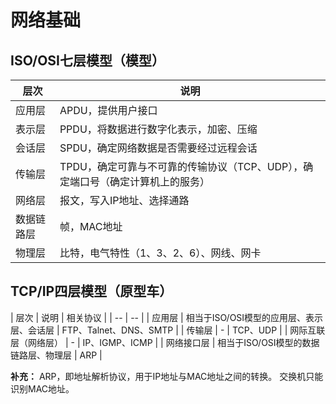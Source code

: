 # 网络基础

## ISO/OSI七层模型（模型）

| 层次 | 说明 |
| -- | -- |
| 应用层 | APDU，提供用户接口 |
| 表示层 | PPDU，将数据进行数字化表示，加密、压缩 |
| 会话层 | SPDU，确定网络数据是否需要经过远程会话 |
| 传输层 | TPDU，确定可靠与不可靠的传输协议（TCP、UDP），确定端口号（确定计算机上的服务） |
| 网络层 | 报文，写入IP地址、选择通路 |
| 数据链路层 | 帧，MAC地址 |
| 物理层 | 比特，电气特性（1、3、2、6）、网线、网卡 |

## TCP/IP四层模型（原型车）

| 层次 | 说明 | 相关协议 |
| -- | -- |
| 应用层 | 相当于ISO/OSI模型的应用层、表示层、会话层 | FTP、Talnet、DNS、SMTP |
| 传输层 | - | TCP、UDP |
| 网际互联层（网络层） | - | IP、IGMP、ICMP |
| 网络接口层 | 相当于ISO/OSI模型的数据链路层、物理层 | ARP |

**补充：**
ARP，即地址解析协议，用于IP地址与MAC地址之间的转换。
交换机只能识别MAC地址。